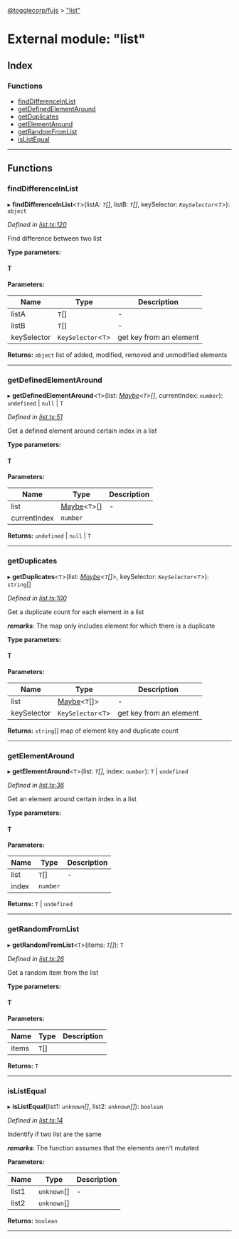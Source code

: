 [@togglecorp/fujs](../README.md) > ["list"](../modules/_list_.md)

# External module: "list"

## Index

### Functions

* [findDifferenceInList](_list_.md#finddifferenceinlist)
* [getDefinedElementAround](_list_.md#getdefinedelementaround)
* [getDuplicates](_list_.md#getduplicates)
* [getElementAround](_list_.md#getelementaround)
* [getRandomFromList](_list_.md#getrandomfromlist)
* [isListEqual](_list_.md#islistequal)

---

## Functions

<a id="finddifferenceinlist"></a>

###  findDifferenceInList

▸ **findDifferenceInList**<`T`>(listA: *`T`[]*, listB: *`T`[]*, keySelector: *`KeySelector`<`T`>*): `object`

*Defined in [list.ts:120](https://github.com/toggle-corp/fujs/blob/bd560f8/src/list.ts#L120)*

Find difference between two list

**Type parameters:**

#### T 
**Parameters:**

| Name | Type | Description |
| ------ | ------ | ------ |
| listA | `T`[] |  \- |
| listB | `T`[] |  \- |
| keySelector | `KeySelector`<`T`> |  get key from an element |

**Returns:** `object`
list of added, modified, removed and unmodified elements

___
<a id="getdefinedelementaround"></a>

###  getDefinedElementAround

▸ **getDefinedElementAround**<`T`>(list: *[Maybe](_declarations_.md#maybe)<`T`>[]*, currentIndex: *`number`*): `undefined` \| `null` \| `T`

*Defined in [list.ts:51](https://github.com/toggle-corp/fujs/blob/bd560f8/src/list.ts#L51)*

Get a defined element around certain index in a list

**Type parameters:**

#### T 
**Parameters:**

| Name | Type | Description |
| ------ | ------ | ------ |
| list | [Maybe](_declarations_.md#maybe)<`T`>[] |  \- |
| currentIndex | `number` |

**Returns:** `undefined` \| `null` \| `T`

___
<a id="getduplicates"></a>

###  getDuplicates

▸ **getDuplicates**<`T`>(list: *[Maybe](_declarations_.md#maybe)<`T`[]>*, keySelector: *`KeySelector`<`T`>*): `string`[]

*Defined in [list.ts:100](https://github.com/toggle-corp/fujs/blob/bd560f8/src/list.ts#L100)*

Get a duplicate count for each element in a list

*__remarks__*: The map only includes element for which there is a duplicate

**Type parameters:**

#### T 
**Parameters:**

| Name | Type | Description |
| ------ | ------ | ------ |
| list | [Maybe](_declarations_.md#maybe)<`T`[]> |  \- |
| keySelector | `KeySelector`<`T`> |  get key from an element |

**Returns:** `string`[]
map of element key and duplicate count

___
<a id="getelementaround"></a>

###  getElementAround

▸ **getElementAround**<`T`>(list: *`T`[]*, index: *`number`*): `T` \| `undefined`

*Defined in [list.ts:36](https://github.com/toggle-corp/fujs/blob/bd560f8/src/list.ts#L36)*

Get an element around certain index in a list

**Type parameters:**

#### T 
**Parameters:**

| Name | Type | Description |
| ------ | ------ | ------ |
| list | `T`[] |  \- |
| index | `number` |   |

**Returns:** `T` \| `undefined`

___
<a id="getrandomfromlist"></a>

###  getRandomFromList

▸ **getRandomFromList**<`T`>(items: *`T`[]*): `T`

*Defined in [list.ts:26](https://github.com/toggle-corp/fujs/blob/bd560f8/src/list.ts#L26)*

Get a random item from the list

**Type parameters:**

#### T 
**Parameters:**

| Name | Type | Description |
| ------ | ------ | ------ |
| items | `T`[] |   |

**Returns:** `T`

___
<a id="islistequal"></a>

###  isListEqual

▸ **isListEqual**(list1: *`unknown`[]*, list2: *`unknown`[]*): `boolean`

*Defined in [list.ts:14](https://github.com/toggle-corp/fujs/blob/bd560f8/src/list.ts#L14)*

Indentify if two list are the same

*__remarks__*: The function assumes that the elements aren't mutated

**Parameters:**

| Name | Type | Description |
| ------ | ------ | ------ |
| list1 | `unknown`[] |  \- |
| list2 | `unknown`[] |   |

**Returns:** `boolean`

___

